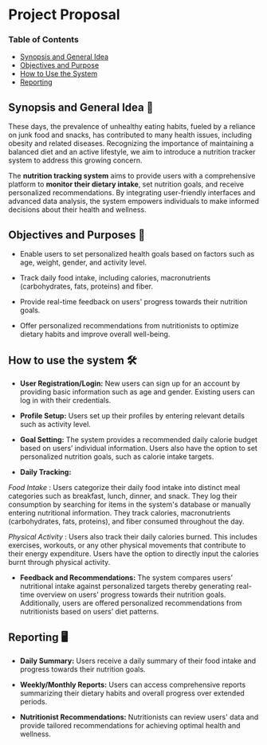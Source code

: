 # Project Proposal

### Table of Contents

- [Synopsis and General Idea](#synopsis-and-general-idea)
- [Objectives and Purpose](#objectives-and-purpose)
- [How to Use the System](#how-to-use-the-system)
- [Reporting](#reporting)



## Synopsis and General Idea 📖

These days, the prevalence of unhealthy eating habits, fueled by a reliance on junk food and snacks, has contributed to many health issues, including obesity and related diseases. Recognizing the importance of maintaining a balanced diet and an active lifestyle, we aim to introduce a nutrition tracker system to address this growing concern.

The **nutrition tracking system** aims to provide users with a comprehensive platform to **monitor their dietary intake**, set nutrition goals, and receive personalized recommendations. By integrating user-friendly interfaces and advanced data analysis, the system empowers individuals to make informed decisions about their health and wellness.

## Objectives and Purposes 🎯
- Enable users to set personalized health goals based on factors such as age, weight, gender, and activity level.

- Track daily food intake, including calories, macronutrients (carbohydrates, fats, proteins) and fiber.

- Provide real-time feedback on users' progress towards their nutrition goals.

- Offer personalized recommendations from nutritionists to optimize dietary habits and improve overall well-being.



## How to use the system 🛠️
- **User Registration/Login:** New users can sign up for an account by providing basic information such as age and gender. Existing users can log in with their credentials.

- **Profile Setup:** Users set up their profiles by entering relevant details such as activity level. 

- **Goal Setting:** The system provides a recommended daily calorie budget based on users’ individual information. Users also have the option to set personalized nutrition goals, such as calorie intake   targets. 

- **Daily Tracking:**
  
*Food Intake*       : Users categorize their daily food intake into distinct meal categories such as breakfast, lunch, dinner, and snack. They log their consumption by searching for items in the system's database or manually entering nutritional information. They track calories, macronutrients (carbohydrates, fats, proteins), and fiber consumed throughout the day.

*Physical Activity* : Users also track their daily calories burned. This includes exercises, workouts, or any other physical movements that contribute to their energy expenditure. Users have the option to directly input the calories burnt through physical activity.


- **Feedback and Recommendations:** The system compares users’ nutritional intake against personalized targets thereby generating real-time overview on users' progress towards their nutrition goals. Additionally, users are offered personalized recommendations from nutritionists based on users’ diet patterns.


## Reporting 🖥️
- **Daily Summary:** Users receive a daily summary of their food intake and progress towards their nutrition goals.

- **Weekly/Monthly Reports:** Users can access comprehensive reports summarizing their dietary habits and overall progress over extended periods.

- **Nutritionist Recommendations:** Nutritionists can review users' data and provide tailored recommendations for achieving optimal health and wellness.

